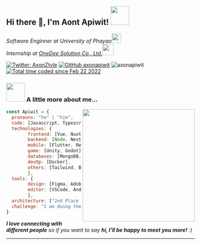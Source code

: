 <!-- <img src="https://c.tenor.com/-2bDOemnX0IAAAAd/bojji-ranking.gif" alight="center" width="100%"> -->

<!-- <p align="center" >  
  <a href="https://github.com/anuraghazra/github-readme-stats"> 
<img  src="https://github-readme-stats.vercel.app/api?username=axonapiwit&&show_icons=true&theme=radical"/>
  </a>
</p>
 -->
 <h2> Hi there 👋, I'm Aont Apiwit! <img src="https://c.tenor.com/LG5kdQYR2zkAAAAi/anime-love.gif" width="50"></h2>
<p><em>Software Enginner at University of Phayao<img src="https://c.tenor.com/xggBaDYUIaIAAAAi/dudu-bubu.gif" width="25">
</br>
Internship at <a href="https://www.onedee.ai/th/">OneDee Solution Co., Ltd.</a><img src="https://c.tenor.com/eb_1cgXn1KQAAAAi/cute-please.gif" width="30"> 
</em></p>

[![Twitter: AxonZtyle](https://img.shields.io/twitter/follow/AxonZtyle?style=social)](https://twitter.com/AxonZtyle)
[![GitHub axonapiwit](https://img.shields.io/github/followers/axonapiwit?label=follow&style=social)](https://github.com/axonapiwit)
<img src="https://komarev.com/ghpvc/?username=axonapiwit&label=Profile%20views&color=0e75b6&style=flat" alt="axonapiwit" /> 
  <a href="https://wakatime.com/@48ee0ba4-c98a-4f6f-ae91-0f6bb3f5b206"><img src="https://wakatime.com/badge/user/9d428ed7-f009-46c0-ab5f-a18fe7073753.svg" alt="Total time coded since Feb 22 2022" /></a>


### <img src="https://c.tenor.com/MR3Q248Cv5oAAAAi/waifu.gif" width="50"> A little more about me...  
<img align='right' src="https://c.tenor.com/qbWJoFIh5mQAAAAd/ranking-of.gif" width="300">

```javascript
const Apiwit = {
  pronouns: "he" | "him",
  code: [Javascript, Typescript, HTML, CSS, Java],
  technologies: {
        frontend: [Vue, Nuxt],
        backend: [Node, Nest, SpringBoot],
        mobile: [Flutter, ReactNative],
        game: [Unity, Godot],
        databases: [MongoDB, MySql, Firebase],
        devOp: [Docker],
        others: [Tailwind, Bootstrap],
        },
  tools: {
        design: [Figma, Adobe Photoshop, Adobe Illustrator],
        editor: [VSCode, Android Studio],
        },
  architecture: ["2nd Place Reward HansHackthon"],
  challenge: "I am doing the #60DaysOfCode challenge focused on flutter"
}
```

<em><b>I love connecting with different people</b> so if you want to say <b>hi, I'll be happy to meet you more!</b> :)</em>

---



